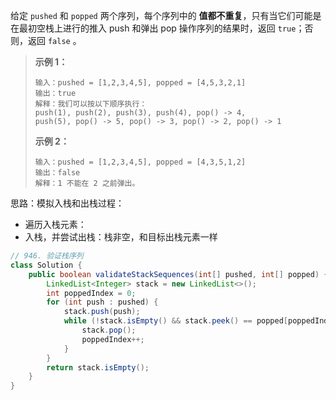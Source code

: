 给定 `pushed` 和 `popped` 两个序列，每个序列中的 **值都不重复**，只有当它们可能是在最初空栈上进行的推入 push 和弹出 pop 操作序列的结果时，返回 `true`；否则，返回 `false` 。

> **示例 1：**
>
> ```
> 输入：pushed = [1,2,3,4,5], popped = [4,5,3,2,1]
> 输出：true
> 解释：我们可以按以下顺序执行：
> push(1), push(2), push(3), push(4), pop() -> 4,
> push(5), pop() -> 5, pop() -> 3, pop() -> 2, pop() -> 1
> ```
>
> **示例 2：**
>
> ```
> 输入：pushed = [1,2,3,4,5], popped = [4,3,5,1,2]
> 输出：false
> 解释：1 不能在 2 之前弹出。
> ```



思路：模拟入栈和出栈过程：

- 遍历入栈元素：
- 入栈，并尝试出栈：栈非空，和目标出栈元素一样

```java
// 946. 验证栈序列
class Solution {
    public boolean validateStackSequences(int[] pushed, int[] popped) {
        LinkedList<Integer> stack = new LinkedList<>();
        int poppedIndex = 0;
        for (int push : pushed) {
            stack.push(push);
            while (!stack.isEmpty() && stack.peek() == popped[poppedIndex]) {
                stack.pop();
                poppedIndex++;
            }
        }
        return stack.isEmpty();
    }
}
```


